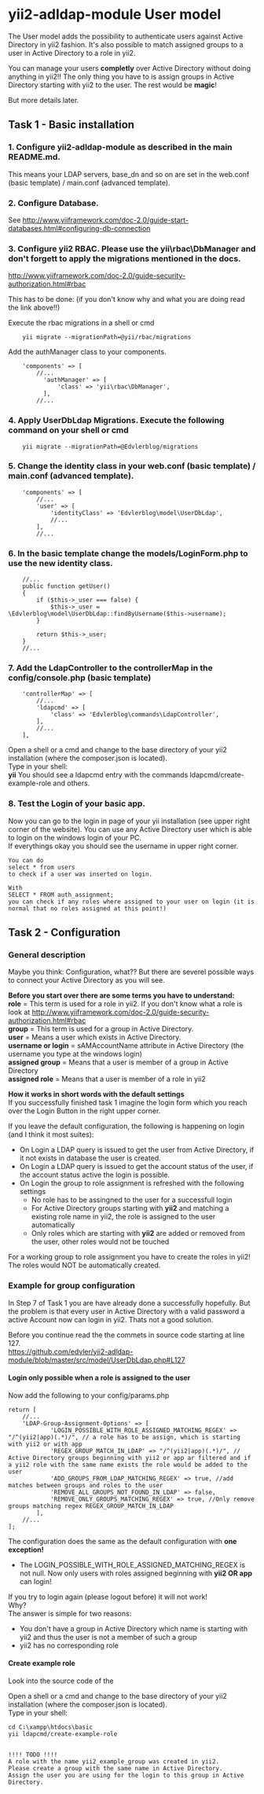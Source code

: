 # yii2-adldap-module User model

The User model adds the possibility to authenticate users against Active Directory in yii2 fashion.
It's also possible to match assigned groups to a user in Active Directory to a role in yii2.

You can manage your users **completly** over Active Directory without doing anything in yii2!!
The only thing you have to is assign groups in Active Directory starting with yii2 to the user.
The rest would be **magic**!

But more details later.


## Task 1 - Basic installation
### 1. Configure yii2-adldap-module as described in the main README.md.  
This means your LDAP servers, base_dn and so on are set in the web.conf (basic template) / main.conf (advanced template).

### 2. Configure Database.  
See http://www.yiiframework.com/doc-2.0/guide-start-databases.html#configuring-db-connection

### 3. Configure yii2 RBAC. Please use the yii\rbac\DbManager and don't forgett to apply the migrations mentioned in the docs.  
http://www.yiiframework.com/doc-2.0/guide-security-authorization.html#rbac

  This has to be done: (if you don't know why and what you are doing read the link above!!)  
  
  Execute the rbac migrations in a shell or cmd

        yii migrate --migrationPath=@yii/rbac/migrations

  Add the authManager class to your components.

        'components' => [
            //...
              'authManager' => [
                  'class' => 'yii\rbac\DbManager',
              ],
            //...

### 4. Apply UserDbLdap Migrations. Execute the following command on your shell or cmd

        yii migrate --migrationPath=@Edvlerblog/migrations

### 5. Change the identity class in your web.conf (basic template) / main.conf (advanced template).

        'components' => [
            //...
            'user' => [
                'identityClass' => 'Edvlerblog\model\UserDbLdap',
                //...
            ],
            //...
        
### 6. In the basic template change the models/LoginForm.php to use the new identity class.

        //...
        public function getUser()
        {
            if ($this->_user === false) {
                $this->_user = \Edvlerblog\model\UserDbLdap::findByUsername($this->username);
            }

            return $this->_user;
        }
        //...

### 7. Add the LdapController to the controllerMap in the config/console.php (basic template)

        'controllerMap' => [
            //...
            'ldapcmd' => [
                'class' => 'Edvlerblog\commands\LdapController',
            ],
            //...
        ],
        
Open a shell or a cmd and change to the base directory of your yii2 installation (where the composer.json is located).  
Type in your shell:  
**yii**
You should see a ldapcmd entry with the commands ldapcmd/create-example-role and others.  

### 8. Test the Login of your basic app.  
Now you can go to the login in page of your yii installation (see upper right corner of the website). You can use any Active Directory user which is able to login on the windows login of your PC.  
If everythings okay you should see the username in upper right corner.

    You can do  
    select * from users  
    to check if a user was inserted on login.
    
    With 
    SELECT * FROM auth_assignment;
    you can check if any roles where assigned to your user on login (it is normal that no roles assigned at this point!)


## Task 2 - Configuration
### General description
Maybe you think: Configuration, what?? But there are severel possible ways to connect your Active Directory as you will see.

**Before you start over there are some terms you have to understand:**  
**role** = This term is used for a role in yii2. If you don't know what a role is look at http://www.yiiframework.com/doc-2.0/guide-security-authorization.html#rbac  
**group** = This term is used for a group in Active Directory.  
**user** = Means a user which exists in Active Directory.  
**username or login** = sAMAccountName attribute in Active Directory (the username you type at the windows login)  
**assigned group** = Means that a user is member of a group in Active Directory  
**assigned role** = Means that a user is member of a role in yii2  


**How it works in short words with the default settings**  
If you successfully finished task 1 imagine the login form which you reach over the Login Button in the right upper corner.


If you leave the default configuration, the following is happening on login (and I think it most suites):  
- On Login a LDAP query is issued to get the user from Active Directory, if it not exists in database the user is created.  
- On Login a LDAP query is issued to get the account status of the user, if the account status active the login is possible.  
- On Login the group to role assignment is refreshed with the following settings  
  - No role has to be assingned to the user for a successfull login  
  - For Active Directory groups starting with **yii2** and matching a existing role name in yii2, the role is assigned to the user automatically  
  - Only roles which are starting with **yii2** are added or removed from the user, other roles would not be touched  

For a working group to role assignment you have to create the roles in yii2! The roles would NOT be automatically created.

### Example for group configuration
In Step 7 of Task 1 you are have already done a successfully hopefully. But the problem is that every user in Active Directory with a valid password a active Account now can login in yii2. Thats not a good solution.

Before you continue read the the commets in source code starting at line 127.  
https://github.com/edvler/yii2-adldap-module/blob/master/src/model/UserDbLdap.php#L127

#### Login only possible when a role is assigned to the user
Now add the following to your config/params.php

    return [
        //...
        'LDAP-Group-Assignment-Options' => [
                'LOGIN_POSSIBLE_WITH_ROLE_ASSIGNED_MATCHING_REGEX' => "/^(yii2|app)(.*)/", // a role has to be assign, which is starting with yii2 or with app
                'REGEX_GROUP_MATCH_IN_LDAP' => "/^(yii2|app)(.*)/", // Active Directory groups beginning with yii2 or app ar filtered and if a yii2 role with the same name exists the role would be added to the user
                'ADD_GROUPS_FROM_LDAP_MATCHING_REGEX' => true, //add matches between groups and roles to the user
                'REMOVE_ALL_GROUPS_NOT_FOUND_IN_LDAP' => false,
                'REMOVE_ONLY_GROUPS_MATCHING_REGEX' => true, //Only remove groups matching regex REGEX_GROUP_MATCH_IN_LDAP
            ],
        //...
    ];
    
The configuration does the same as the default configuration with **one exception!**
 - The LOGIN_POSSIBLE_WITH_ROLE_ASSIGNED_MATCHING_REGEX is not null.
 Now only users with roles assigned beginning with **yii2 OR app** can login!
 
If you try to login again (please logout before) it will not work!  
Why?  
The answer is simple for two reasons:
- You don't have a group in Active Directory which name is starting with yii2 and thus the user is not a member of such a group 
- yii2 has no corresponding role

#### Create example role
Look into the source code of the 

Open a shell or a cmd and change to the base directory of your yii2 installation (where the composer.json is located).  
Type in your shell:  
    
    cd C:\xampp\htdocs\basic
    yii ldapcmd/create-example-role


    !!!! TODO !!!!
    A role with the name yii2_example_group was created in yii2.
    Please create a group with the same name in Active Directory.
    Assign the user you are using for the login to this group in Active Directory.    
